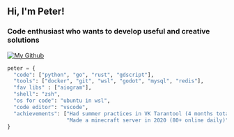 ## Hi, I'm Peter!
### Code enthusiast who wants to develop useful and creative solutions
[![My Github](https://img.shields.io/github/followers/rem-aster.svg?style=social&label=Follow&maxAge=2592000)](https://github.com/rem-aster)

```python
peter = {
  "code": ["python", "go", "rust", "gdscript"],
  "tools": ["docker", "git", "wsl", "godot", "mysql", "redis"],
  "fav libs" : ["aiogram"],
  "shell": "zsh",
  "os for code": "ubuntu in wsl",
  "code editor": "vscode",
  "achievements": ["Had summer practices in VK Tarantool (4 months total, worked in Tarantool Column Store and Tarantool Presale teams)", "Golang course by Yandex completed in 2024",
                   "Made a minecraft server in 2020 (80+ online daily)", "Learned Rust by myself"]
}
```
